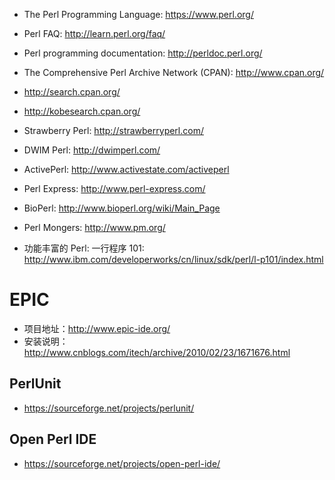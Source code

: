 * The Perl Programming Language: https://www.perl.org/
* Perl FAQ: http://learn.perl.org/faq/
* Perl programming documentation: http://perldoc.perl.org/
* The Comprehensive Perl Archive Network (CPAN): http://www.cpan.org/
* http://search.cpan.org/
* http://kobesearch.cpan.org/

* Strawberry Perl: http://strawberryperl.com/
* DWIM Perl: http://dwimperl.com/
* ActivePerl: http://www.activestate.com/activeperl
* Perl Express: http://www.perl-express.com/
* BioPerl: http://www.bioperl.org/wiki/Main_Page
* Perl Mongers: http://www.pm.org/

* 功能丰富的 Perl: 一行程序 101: http://www.ibm.com/developerworks/cn/linux/sdk/perl/l-p101/index.html

# EPIC

* 项目地址：http://www.epic-ide.org/
* 安装说明：http://www.cnblogs.com/itech/archive/2010/02/23/1671676.html

## PerlUnit

* https://sourceforge.net/projects/perlunit/

## Open Perl IDE

* https://sourceforge.net/projects/open-perl-ide/

